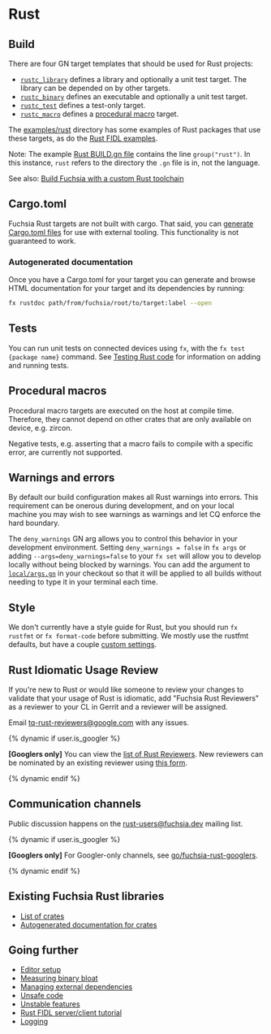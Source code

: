 # Rust

## Build

There are four GN target templates that should be used for Rust projects:

- [`rustc_library`][target-library-rustc] defines a library and optionally a
  unit test target. The library can be depended on by other targets.
- [`rustc_binary`][target-binary-rustc] defines an executable and optionally a
  unit test target.
- [`rustc_test`][target-test-rustc] defines a test-only target.
- [`rustc_macro`][target-macro-rustc] defines a
  [procedural macro][rust-proc-macros] target.

The [examples/rust][rust-examples] directory has some examples of Rust
packages that use these targets, as do the [Rust FIDL examples][fidl-tutorial].

Note: The example [Rust BUILD.gn file](/examples/rust/BUILD.gn)
contains the line `group("rust")`. In this instance, `rust` refers to the directory
the `.gn` file is in, not the language.

See also: [Build Fuchsia with a custom Rust toolchain](../../build/rust_toolchain.md)

## Cargo.toml

Fuchsia Rust targets are not built with cargo. That said, you can
[generate Cargo.toml files](cargo.md) for use with external tooling. This
functionality is not guaranteed to work.

### Autogenerated documentation

Once you have a Cargo.toml for your target you can generate and browse HTML
documentation for your target and its dependencies by running:

```sh
fx rustdoc path/from/fuchsia/root/to/target:label --open
```

## Tests

You can run unit tests on connected devices using `fx`, with the `fx test
{package name}` command.  See [Testing Rust code](testing.md) for information
on adding and running tests.

## Procedural macros

Procedural macro targets are executed on the host at compile time. Therefore,
they cannot depend on other crates that are only available on device, e.g.
zircon.

Negative tests, e.g. asserting that a macro fails to compile with a specific
error, are currently not supported.

## Warnings and errors

By default our build configuration makes all Rust warnings into errors. This requirement can be
onerous during development, and on your local machine you may wish to see warnings as warnings and
let CQ enforce the hard boundary.

The `deny_warnings` GN arg allows you to control this behavior in your development environment.
Setting `deny_warnings = false` in `fx args` or adding `--args=deny_warnings=false` to
your `fx set` will allow you to develop locally without being blocked by warnings. You can
add the argument to [`local/args.gn`][local-args] in your checkout so that it will be applied
to all builds without needing to type it in your terminal each time.

[local-args]: /docs/development/build/fx.md#defining-persistent-local-build-arguments

## Style

We don't currently have a style guide for Rust, but you should run `fx rustfmt`
or `fx format-code` before submitting. We mostly use the rustfmt defaults, but
have a couple [custom settings][rustfmt-toml].

## Rust Idiomatic Usage Review

If you're new to Rust or would like someone to review your changes to
validate that your usage of Rust is idiomatic, add "Fuchsia Rust Reviewers"
as a reviewer to your CL in Gerrit and a reviewer will be assigned.

Email tq-rust-reviewers@google.com with any issues.

{% dynamic if user.is_googler %}

**[Googlers only]** You can view the
[list of Rust Reviewers](https://goto.corp.google.com/tq-rust-reviewers-list).
New reviewers can be nominated by an existing reviewer using
[this form](https://goto.corp.google.com/tq-rust-reviewers-nominate).

{% dynamic endif %}

## Communication channels

Public discussion happens on the [rust-users@fuchsia.dev] mailing list.

{% dynamic if user.is_googler %}

**[Googlers only]** For Googler-only channels, see
[go/fuchsia-rust-googlers].

{% dynamic endif %}

## Existing Fuchsia Rust libraries

- [List of crates](crates.md)
- [Autogenerated documentation for crates](https://fuchsia-docs.firebaseapp.com/rust/)

## Going further

- [Editor setup](editors.md)
- [Measuring binary bloat](bloat.md)
- [Managing external dependencies](external_crates.md)
- [Unsafe code](unsafe.md)
- [Unstable features](unstable.md)
- [Rust FIDL server/client tutorial][fidl-tutorial]
- [Logging](logging.md)


[target-library-rustc]: /build/rust/rustc_library.gni "Rust library"
[target-binary-rustc]: /build/rust/rustc_binary.gni "Rust binary"
[target-test-rustc]: /build/rust/rustc_test.gni "Rust test"
[target-macro-rustc]: /build/rust/rustc_macro.gni "Rust proc macro"
[rust-examples]: /examples/rust/
[fargo]: https://fuchsia.googlesource.com/fargo
[rustfmt-install]: https://github.com/rust-lang-nursery/rustfmt#quick-start
[rustfmt-toml]: /rustfmt.toml
[fidl-tutorial]: /docs/development/languages/fidl/tutorials/rust
[rust-users@fuchsia.dev]: https://groups.google.com/a/fuchsia.dev/g/rust-users
[go/fuchsia-rust-googlers]: https://goto.google.com/fuchsia-rust-googlers
[rust-proc-macros]: https://doc.rust-lang.org/reference/procedural-macros.html
